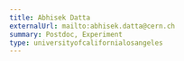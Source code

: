 ```yaml
---
title: Abhisek Datta
externalUrl: mailto:abhisek.datta@cern.ch
summary: Postdoc, Experiment
type: universityofcalifornialosangeles
---
```

